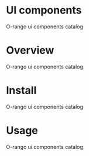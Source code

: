 
# UI components 
O-rango ui components catalog

# Overview
O-rango ui components catalog

# Install
O-rango ui components catalog

# Usage
O-rango ui components catalog